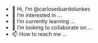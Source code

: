 - 👋 Hi, I’m @carloseduardolunkes
- 👀 I’m interested in ...
- 🌱 I’m currently learning ...
- 💞️ I’m looking to collaborate on ...
- 📫 How to reach me ...

<!---
carloseduardolunkes/carloseduardolunkes is a ✨ special ✨ repository because its `README.md` (this file) appears on your GitHub profile.
You can click the Preview link to take a look at your changes.
--->
